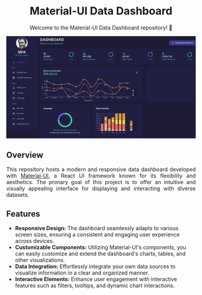 <!-- Project Title -->
<h1 align="center">Material-UI Data Dashboard</h1>

<!-- Project Overview -->
<p align="center">
  Welcome to the Material-UI Data Dashboard repository! 🚀
</p>

<!-- Project Image/Preview -->
<p align="center">
  <img src="./frontend/public/screenshot.png" alt="Dashboard Preview" width="600">
</p>

<!-- Overview Section -->
## Overview

<p align="justify">
  This repository hosts a modern and responsive data dashboard developed with <a href="https://material-ui.com/">Material-UI</a>, a React UI framework known for its flexibility and aesthetics. The primary goal of this project is to offer an intuitive and visually appealing interface for displaying and interacting with diverse datasets.
</p>

<!-- Features Section -->
## Features

- <strong>Responsive Design:</strong> The dashboard seamlessly adapts to various screen sizes, ensuring a consistent and engaging user experience across devices.
- <strong>Customizable Components:</strong> Utilizing Material-UI's components, you can easily customize and extend the dashboard's charts, tables, and other visualizations.
- <strong>Data Integration:</strong> Effortlessly integrate your own data sources to visualize information in a clear and organized manner.
- <strong>Interactive Elements:</strong> Enhance user engagement with interactive features such as filters, tooltips, and dynamic chart interactions.
